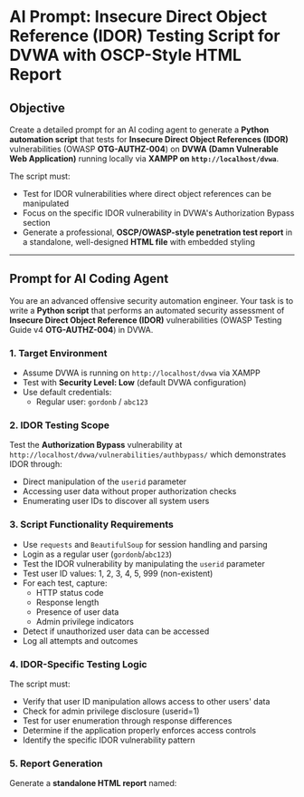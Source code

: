 # AI Prompt: Insecure Direct Object Reference (IDOR) Testing Script for DVWA with OSCP-Style HTML Report

## Objective

Create a detailed prompt for an AI coding agent to generate a **Python automation script** that tests for **Insecure Direct Object References (IDOR)** vulnerabilities (OWASP **OTG-AUTHZ-004**) on **DVWA (Damn Vulnerable Web Application)** running locally via **XAMPP on `http://localhost/dvwa`**.

The script must:
- Test for IDOR vulnerabilities where direct object references can be manipulated
- Focus on the specific IDOR vulnerability in DVWA's Authorization Bypass section
- Generate a professional, **OSCP/OWASP-style penetration test report** in a standalone, well-designed **HTML file** with embedded styling

---

## Prompt for AI Coding Agent

You are an advanced offensive security automation engineer. Your task is to write a **Python script** that performs an automated security assessment of **Insecure Direct Object Reference (IDOR)** vulnerabilities (OWASP Testing Guide v4 **OTG-AUTHZ-004**) in DVWA.

### 1. **Target Environment**
- Assume DVWA is running on `http://localhost/dvwa` via XAMPP
- Test with **Security Level: Low** (default DVWA configuration)
- Use default credentials:
  - Regular user: `gordonb` / `abc123`

### 2. **IDOR Testing Scope**
Test the **Authorization Bypass** vulnerability at `http://localhost/dvwa/vulnerabilities/authbypass/` which demonstrates IDOR through:
- Direct manipulation of the `userid` parameter
- Accessing user data without proper authorization checks
- Enumerating user IDs to discover all system users

### 3. **Script Functionality Requirements**
- Use `requests` and `BeautifulSoup` for session handling and parsing
- Login as a regular user (`gordonb`/`abc123`)
- Test the IDOR vulnerability by manipulating the `userid` parameter
- Test user ID values: 1, 2, 3, 4, 5, 999 (non-existent)
- For each test, capture:
  - HTTP status code
  - Response length
  - Presence of user data
  - Admin privilege indicators
- Detect if unauthorized user data can be accessed
- Log all attempts and outcomes

### 4. **IDOR-Specific Testing Logic**
The script must:
- Verify that user ID manipulation allows access to other users' data
- Check for admin privilege disclosure (userid=1)
- Test for user enumeration through response differences
- Determine if the application properly enforces access controls
- Identify the specific IDOR vulnerability pattern

### 5. **Report Generation**
Generate a **standalone HTML report** named:
